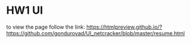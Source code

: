 # HW1 UI
to view the page follow the link: https://htmlpreview.github.io/?https://github.com/gondurovad/UI_netcracker/blob/master/resume.html
